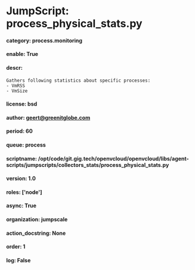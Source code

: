 
# JumpScript: process_physical_stats.py
        
#### category: process.monitoring
#### enable: True
#### descr: 
```
Gathers following statistics about specific processes:
- VmRSS
- VmSize

```
#### license: bsd
#### author: geert@greenitglobe.com
#### period: 60
#### queue: process
#### scriptname: /opt/code/git.gig.tech/openvcloud/openvcloud/libs/agent-scripts/jumpscripts/collectors_stats/process_physical_stats.py
#### version: 1.0
#### roles: ['node']
#### async: True
#### organization: jumpscale
#### action_docstring: None
#### order: 1
#### log: False